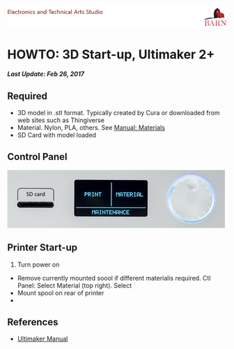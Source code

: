 
![BARN ETA](ref/BARN-ETA-Header.png)
# HOWTO:  3D Start-up, Ultimaker 2+
##### Last Update: Feb 26, 2017

## Required
- 3D model in .stl format.  Typically created by Cura or downloaded from web sites such as Thingiverse
- Material.  Nylon, PLA, others.  See [Manual: Materials](https://ultimaker.com/en/resources/manuals/materials)
- SD Card with model loaded

## Control Panel
![](ref/Ultimaker-panel.png)

## Printer Start-up
1. Turn power on
- Remove currently mounted soool if different materialis required.  Ctl Panel: Select Material (top right).  Select 
- Mount spool on rear of printer
- 

## References
- [Ultimaker Manual](https://ultimaker.com/en/resources/manuals)

  